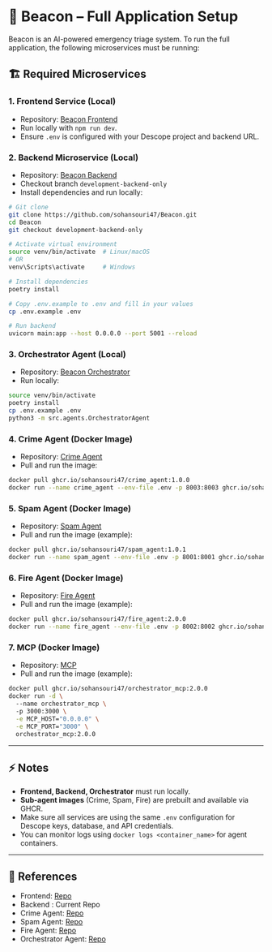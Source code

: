 # 🔔 Beacon – Full Application Setup

Beacon is an AI-powered emergency triage system. To run the full application, the following microservices must be running:



## 🏗️ Required Microservices

### 1. Frontend Service (Local)

* Repository: [Beacon Frontend](https://github.com/sohansouri47/beacon-signal-hub)
* Run locally with `npm run dev`.
* Ensure `.env` is configured with your Descope project and backend URL.

### 2. Backend Microservice (Local)

* Repository: [Beacon Backend](https://github.com/sohansouri47/Beacon.git)
* Checkout branch `development-backend-only`
* Install dependencies and run locally:

```bash
# Git clone
git clone https://github.com/sohansouri47/Beacon.git
cd Beacon
git checkout development-backend-only

# Activate virtual environment
source venv/bin/activate  # Linux/macOS
# OR
venv\Scripts\activate     # Windows

# Install dependencies
poetry install

# Copy .env.example to .env and fill in your values
cp .env.example .env

# Run backend
uvicorn main:app --host 0.0.0.0 --port 5001 --reload
```

### 3. Orchestrator Agent (Local)

* Repository: [Beacon Orchestrator](https://github.com/sohansouri47/orchestrator-agent)
* Run locally:

```bash
source venv/bin/activate
poetry install
cp .env.example .env
python3 -m src.agents.OrchestratorAgent
```

### 4. Crime Agent (Docker Image)

* Repository: [Crime Agent](https://github.com/sohansouri47/crime-agent)
* Pull and run the image:

```bash
docker pull ghcr.io/sohansouri47/crime_agent:1.0.0
docker run --name crime_agent --env-file .env -p 8003:8003 ghcr.io/sohansouri47/crime_agent:1.0.0
```

### 5. Spam Agent (Docker Image)

* Repository: [Spam Agent](https://github.com/sohansouri47/spam-agent)
* Pull and run the image (example):

```bash
docker pull ghcr.io/sohansouri47/spam_agent:1.0.1
docker run --name spam_agent --env-file .env -p 8001:8001 ghcr.io/sohansouri47/spam_agent:1.0.1
```

### 6. Fire Agent (Docker Image)

* Repository: [Fire Agent](https://github.com/sohansouri47/fire-agent)
* Pull and run the image (example):

```bash
docker pull ghcr.io/sohansouri47/fire_agent:2.0.0
docker run --name fire_agent --env-file .env -p 8002:8002 ghcr.io/sohansouri47/fire_agent:2.0.0
```

### 7. MCP (Docker Image)

* Repository: [MCP](https://github.com/sohansouri47/fire-agent)
* Pull and run the image (example):

```bash
docker pull ghcr.io/sohansouri47/orchestrator_mcp:2.0.0
docker run -d \                                   
  --name orchestrator_mcp \                
  -p 3000:3000 \
  -e MCP_HOST="0.0.0.0" \
  -e MCP_PORT="3000" \
  orchestrator_mcp:2.0.0
```

---

## ⚡ Notes

* **Frontend, Backend, Orchestrator** must run locally.
* **Sub-agent images** (Crime, Spam, Fire) are prebuilt and available via GHCR.
* Make sure all services are using the same `.env` configuration for Descope keys, database, and API credentials.
* You can monitor logs using `docker logs <container_name>` for agent containers.

---

## 📄 References

* Frontend: [Repo](https://github.com/sohansouri47/beacon-signal-hub)
* Backend : Current Repo
* Crime Agent: [Repo](https://github.com/sohansouri47/crime-agent/)
* Spam Agent: [Repo](https://github.com/sohansouri47/spam-agent/)
* Fire Agent: [Repo](https://github.com/sohansouri47/fire-agent/)
* Orchestrator Agent: [Repo](https://github.com/sohansouri47/orchestrator-agent)
